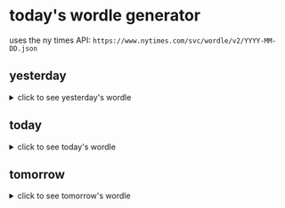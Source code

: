 # today's wordle generator

uses the ny times API: `https://www.nytimes.com/svc/wordle/v2/YYYY-MM-DD.json`

## yesterday

<details>
    <summary>click to see yesterday's wordle</summary>

    finch

</details>

## today

<details>
    <summary>click to see today's wordle</summary>

    voila

</details>

## tomorrow

<details>
    <summary>click to see tomorrow's wordle</summary>

    breed

</details>
